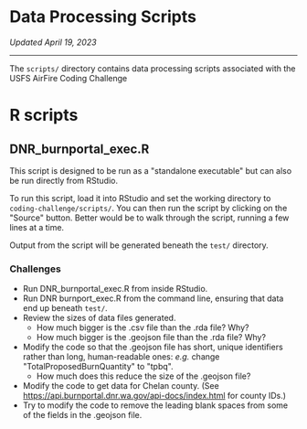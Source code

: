 # Data Processing Scripts

_Updated April 19, 2023_

---

The `scripts/` directory contains data processing scripts associated
with the USFS AirFire Coding Challenge

# R scripts

## DNR_burnportal_exec.R

This script is designed to be run as a "standalone executable" but can also be
run directly from RStudio.

To run this script, load it into RStudio and set the working directory to
`coding-challenge/scripts/`. You can then run the script by clicking on the
"Source" button. Better would be to walk through the script, running a few lines
at a time.

Output from the script will be generated beneath the `test/` directory.

### Challenges

- Run DNR_burnportal_exec.R from inside RStudio.
- Run DNR burnport_exec.R from the command line, ensuring that data end up
  beneath `test/`.
- Review the sizes of data files generated.
  - How much bigger is the .csv file than the .rda file? Why?
  - How much bigger is the .geojson file than the .rda file? Why?
- Modify the code so that the .geojson file has short, unique identifiers rather
  than long, human-readable ones: _e.g._ change "TotalProposedBurnQuantity" to "tpbq".
  - How much does this reduce the size of the .geojson file?
- Modify the code to get data for Chelan county.
  (See <https://api.burnportal.dnr.wa.gov/api-docs/index.html> for county IDs.)
- Try to modify the code to remove the leading blank spaces from some of the
  fields in the .geojson file.
